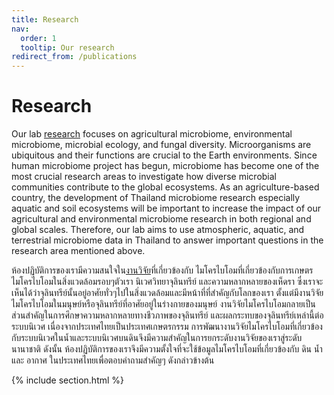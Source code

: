 ```yaml
---
title: Research
nav:
  order: 1
  tooltip: Our research
redirect_from: /publications
---
```


# <i class="fas fa-microscope"></i>Research

Our lab [research](/research) focuses on agricultural microbiome, environmental microbiome, microbial ecology, and fungal diversity. Microorganisms are ubiquitous and their functions are crucial to the Earth environments. Since human microbiome project has begun, microbiome has become one of the most crucial research areas to investigate how diverse microbial communities contribute to the global ecosystems. As an agriculture-based country, the development of Thailand microbiome research especially aquatic and soil ecosystems will be important to increase the impact of our agricultural and environmental microbiome research in both regional and global scales. Therefore, our lab aims to use atmospheric, aquatic, and terrestrial microbiome data in Thailand to answer important questions in the research area mentioned above.

ห้องปฏิบัติการของเรามีความสนใจใน[งานวิจัย](/research)ที่เกี่ยวข้องกับ ไมโครไบโอมที่เกี่ยวข้องกับการเกษตร ไมโครไบโอมในสิ่งแวดล้อมรอบๆตัวเรา นิเวศวิทยาจุลินทรีย์ และความหลากหลายของเห็ดรา ซึ่งเราจะเห็นได้ว่าจุลินทรีย์นั้นอยู่อาศัยทั่วๆไปในสิ่งแวดล้อมและมีหน้าที่ที่สำคัญกับโลกของเรา ตั้งแต่มีงานวิจัยไมโครไบโอมในมนุษย์หรือจุลินทรีย์ที่อาศัยอยู่ในร่างกายของมนุษย์ งานวิจัยไมโครไบโอมกลายเป็นส่วนสำคัญในการศึกษาความหลากหลายทางชีวภาพของจุลินทรีย์ และผลกระทบของจุลินทรีย์เหล่านี้ต่อระบบนิเวศ เนื่องจากประเทศไทยเป็นประเทศเกษตรกรรม การพัฒนางานวิจัยไมโครไบโอมที่เกี่ยวข้องกับระบบนิเวศในน้ำและระบบนิเวศบนดินจึงมีความสำคัญในการยกระดับงานวิจัยของเราสู่ระดับนานาชาติ ดังนั้น ห้องปฏิบัติการของเราจึงมีความตั้งใจที่จะใช้ข้อมูลไมโครไบโอมที่เกี่ยวข้องกับ ดิน น้ำ และ อากาศ ในประเทศไทยเพื่อตอบคำถามสำคัญๆ ดังกล่าวข้างต้น

{% include section.html %}

